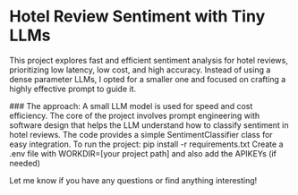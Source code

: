 # Hotel Review Sentiment with Tiny LLMs
This project explores fast and efficient sentiment analysis for hotel reviews, prioritizing low latency, low cost, and high accuracy. 
Instead of using a dense parameter LLMs, I opted for a smaller one and focused on crafting a highly effective prompt to guide it.

### The approach:
A small LLM model is used for speed and cost efficiency.
The core of the project involves prompt engineering with software design that helps the LLM understand how to classify sentiment in hotel reviews.
The code provides a simple SentimentClassifier class for easy integration.
To run the project:
pip install -r requirements.txt
Create a .env file with WORKDIR=[your project path] and also add the APIKEYs (if needed)

Let me know if you have any questions or find anything interesting!

